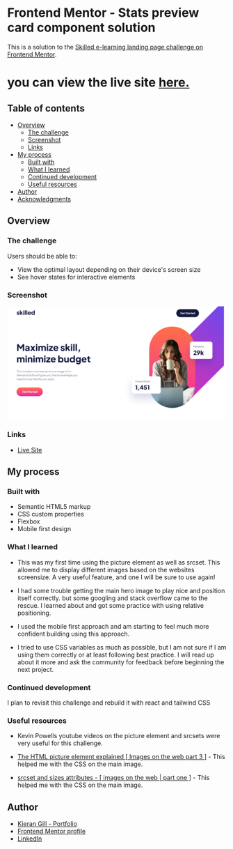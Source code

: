 # Frontend Mentor - Stats preview card component solution

This is a solution to the [Skilled e-learning landing page challenge on Frontend Mentor](https://www.frontendmentor.io/challenges/skilled-elearning-landing-page-S1ObDrZ8q).

# you can view the live site [here.](https://kieran-gill-e-learning-landing-page.vercel.app/)

## Table of contents

- [Overview](#overview)
  - [The challenge](#the-challenge)
  - [Screenshot](#screenshot)
  - [Links](#links)
- [My process](#my-process)
  - [Built with](#built-with)
  - [What I learned](#what-i-learned)
  - [Continued development](#continued-development)
  - [Useful resources](#useful-resources)
- [Author](#author)
- [Acknowledgments](#acknowledgments)

## Overview

### The challenge

Users should be able to:

- View the optimal layout depending on their device's screen size
- See hover states for interactive elements

### Screenshot

![](./2022-11-15%2014_40_55-Skilled%20e-learning%20landing%20page.png)

### Links

- [Live Site](https://kieran-gill-e-learning-landing-page.vercel.app/)

## My process

### Built with

- Semantic HTML5 markup
- CSS custom properties
- Flexbox
- Mobile first design

### What I learned

- This was my first time using the picture element as well as srcset. This allowed me to display different images based on the websites screensize. A very useful feature, and one I will be sure to use again!

- I had some trouble getting the main hero image to play nice and position itself correctly. but some googling and stack overflow came to the rescue. I learned about and got some practice with using relative positioning.

- I used the mobile first approach and am starting to feel much more confident building using this approach.

- I tried to use CSS variables as much as possible, but I am not sure if I am using them correctly or at least following best practice. I will read up about it more and ask the community for feedback before beginning the next project.

### Continued development

I plan to revisit this challenge and rebuild it with react and tailwind CSS

### Useful resources

- Kevin Powells youtube videos on the picture element and srcsets were very useful for this challenge.
- [The HTML picture element explained [ Images on the web part 3 ]](https://www.youtube.com/watch?v=Rik3gHT24AM&t=801s) - This helped me with the CSS on the main image.

- [srcset and sizes attributes - [ images on the web | part one ]](https://www.youtube.com/watch?v=2QYpkrX2N48&t=7s) - This helped me with the CSS on the main image.

## Author

- [Kieran Gill - Portfolio ](https://kieran-gill-portfolio.netlify.app/)
- [Frontend Mentor profile](hhttps://www.frontendmentor.io/profile/KieranWebDev)
- [LinkedIn](www.linkedin.com/in/kieran-gill)
